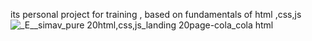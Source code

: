 its personal project for training , based on fundamentals of html ,css,js
![_E__simav_pure 20html,css,js_landing 20page-cola_cola html](https://github.com/simavramadan/Coca-cola--anding--page/assets/154074771/3869fab8-571f-445b-9fd0-bc4159d11117)

